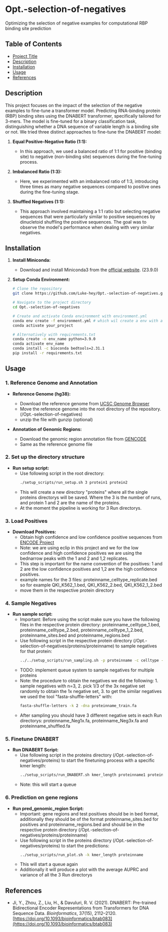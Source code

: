 # Opt.-selection-of-negatives
 Optimizing the selection of negative examples for computational RBP binding site prediction

## Table of Contents

- [Project Title](#project-title)
- [Description](#description)
- [Installation](#installation)
- [Usage](#usage)
- [References](#References)


## Description

This project focuses on the impact of the selection of the negative examples to fine-tune a transformer model.
Predicting RNA-binding protein (RBP) binding sites using the DNABERT transformer, specifically tailored for 3-mers. The model is fine-tuned for a binary classification task, distinguishing whether a DNA sequence of variable length is a binding site or not.
We tried three distinct approaches to fine-tune the DNABERT model:

1. **Equal Positive-Negative Ratio (1:1):**
   - In this approach, we used a balanced ratio of 1:1 for positive (binding site) to negative (non-binding site) sequences during the fine-tuning process.

2. **Imbalanced Ratio (1:3):**
   - Here, we experimented with an imbalanced ratio of 1:3, introducing three times as many negative sequences compared to positive ones during the fine-tuning stage.

3. **Shuffled Negatives (1:1):**
   - This approach involved maintaining a 1:1 ratio but selecting negative sequences that were particularly similar to positive sequences by dinucletoid shuffling the positive sequences. The goal was to observe the model's performance when dealing with very similar negatives.

## Installation

1. **Install Miniconda:**
   - Download and install Miniconda3 from the [official website](https://docs.anaconda.com/free/miniconda/). (23.9.0)

2. **Setup Conda Environment:**
   ```bash
   # Clone the repository
   git clone https://github.com/Luke-hey/Opt.-selection-of-negatives.git
   
   # Navigate to the project directory
   cd Opt.-selection-of-negatives

   # Create and activate Conda environment with environment.yml
   conda env create -f environment.yml # which wil create a env with all the needed packages and dependencies of the name your_project
   conda activate your_project

   # Alternatively with requirements.txt
   conda create -n env_name python=3.9.0
   conda activate env_name
   conda install -c bioconda bedtools=2.31.1
   pip install -r requirements.txt


## Usage

### 1. Reference Genome and Annotation

- **Reference Genome (hg38):**
  - Download the reference genome from [UCSC Genome Browser](https://hgdownload.cse.ucsc.edu/goldenpath/hg38/bigZips/)
  - Move the reference genome into the root directory of the repository. (/Opt.-selection-of-negatives)
  - unzip the file with gunzip (optional)

- **Annotation of Genomic Regions:**
  - Download the genomic region annotation file from [GENCODE](https://ftp.ebi.ac.uk/pub/databases/gencode/Gencode_human/release_44/gencode.v44.annotation.gtf.gz)
  - Same as the reference genome file

### 2. Set up the directory structure

- **Run setup script:**
  - Use following script in the root directory:
    ```bash
    ./setup_scripts/run_setup.sh 3 protein1 protein2
    ```
  - This will create a new directory "proteins" where all the single proteins directorys will be saved. Where the 3 is the number of runs, and protein 1 and 2 are the name of the proteins.
  - At the moment the pipeline is working for 3 Run directorys.
    
### 3. Load Positives

- **Download Positives:**
  - Obtain high confidence and low confidence positive sequences from [ENCODE Project](https://www.encodeproject.org/)
  - Note: we are using eclip in this project and we for the low confidence and high confidence positives we are using the bednarrow peaks with the 1 and 2 and 1,2 replicates.
  - This step is important for the name convention of the positives: 1 and 2 are the low confidence positives and 1,2 are the high confidence positives.
  - example names for the 3 files: proteinname_celltype_replicate.bed so for example QKI_K562_1.bed, QKI_K562_2.bed, QKI_K562_1_2.bed
  - move them in the respective protein directory

### 4. Sample Negatives

- **Run sample script:**
  - Important: Before using the script make sure you have the following files in the respective protein directory: proteinname_celltype_1.bed, proteinname_celltype_2.bed, proteinname_celltype_1_2.bed, proteinname_sites.bed and proteinname_regions.bed 
  - Use following script in the respective protein directory (/Opt.-selection-of-negatives/proteins/proteinname) to sample negatives for that protein:
    ```bash
    ../../setup_scripts/run_sampling.sh -p proteinname -c celltype -n number of negatives (multiplyer of positives)
    ```
  - TODO: implement queue system to sample negatives for multiple proteins
  - Note: the procedure to obtain the negatives we did the following: 1. sample negatives with n=3, 2. pick 1/3 of the 3x negative set randomly to obtain the 1x negative set, 3. to get the similar negatives we used the tool "fasta-shuffle-letters" with:
    ```bash
    fasta-shuffle-letters -k 2 -dna proteinname_train.fa
    ```
  - After sampling you should have 3 different negative sets in each Run directorys: proteinname_Neg1x.fa, proteinname_Neg3x.fa and proteinname_shuffled.fa
    
### 5. Finetune DNABERT

- **Run DNABERT Script:**
  - Use following script in the proteins directory (/Opt.-selection-of-negatives/proteins) to start the finetuning process with a specific kmer length:
    ```bash
    ../setup_scripts/run_DNABERT.sh kmer_length proteinname1 proteinname2
    ```
  - Note: this will start a queue

 ### 6. Prediction on gene regions

- **Run pred_genomic_region Script:**
  - Important: gene regions and test positives should be in bed format, additionally they should be of the format proteinname_sites.bed for positives and proteinname_regions.bed and should be in the respective    protein directory (/Opt.-selection-of-negatives/proteins/proteinname)
  - Use following script in the proteins directory (/Opt.-selection-of-negatives/proteins) to start the predictions:
    ```bash
    ../setup_scripts/run_plot.sh -k kmer_length proteinname
    ```
  - This will start a queue again
  - Additionally it will produce a plot with the average AUPRC and variance of all the 3 Run directorys

## References
- Ji, Y., Zhou, Z., Liu, H., & Davuluri, R. V. (2021). DNABERT: Pre-trained Bidirectional Encoder Representations from Transformers for DNA Sequence Data. *Bioinformatics*, 37(15), 2112–2120. [https://doi.org/10.1093/bioinformatics/btab083](https://doi.org/10.1093/bioinformatics/btab083)
